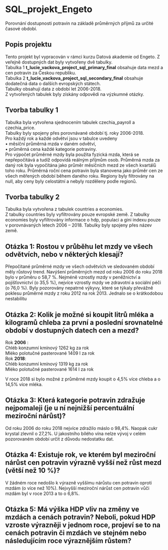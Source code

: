 # SQL_projekt_Engeto
Porovnání dostupnosti potravin na základě průměrných příjmů za určité časové období.

## Popis projektu
Tento projekt byl vypracován v rámci kurzu Datová akademie od Engeto.
Z veřejně dostupných dat byly vytvořeny dvě tabulky.  
Tabulka 1 **t_lucie_vackova_project_sql_primary_final** obsahuje data mezd a cen potravin za Českou republiku.  
Tabulka 2 **t_lucie_vackova_project_sql_secondary_final** obsahuje dodatečná data o dalších evropských státech.  
Tabulky obsahují data z období let 2006-2018.  
Z vytvořených tabulek byly získány odpovědi na výzkumné otázky.

## Tvorba tabulky 1
Tabulka byla vytvořena sjednocením tabulek czechia_payroll a czechia_price.  
Tabulky byly spojeny přes porovnávané období tj. roky 2006-2018.  
Pro každý rok a každé odvětví jsou v tabulce uvedeny  
•	měsíční průměrná mzda v daném odvětví,  
•	průměrná cena každé kategorie potraviny.  
Pro výpočet průměrné mzdy byla použita fyzická mzda, která se nepřepočítává a tudíž odpovídá reálným příjmům osob.
Průměrná mzda za daný rok byla vypočítána jako průměr měsíčních mezd ze všech kvartálů toho roku.
Průměrná roční cena potravin byla stanovena jako průměr cen ze všech měřených období během daného roku.
Regiony byly filtrovány na null, aby ceny byly celostátní a nebyly rozděleny podle regionů.

## Tvorba tabulky 2
Tabulka byla vytvořena z tabulek countries a economies.  
Z tabulky countries byly vyfiltrovány pouze evropské země. 
Z tabulky economies byly vyfiltrovány informace o hdp, populaci a gini indexu pouze v porovnávaných letech 2006 – 2018. Tabulky byly spojeny přes název země.

## Otázka 1: Rostou v průběhu let mzdy ve všech odvětvích, nebo v některých klesají?
Přepočítané průměrné mzdy ve všech odvětvích ve sledovaném období měly růstový trend. Navýšení průměrných mezd od roku 2006 do roku 2018 bylo v průměru o 58,7 %. Nejméně vzrostly mzdy v peněžnictví a pojišťovnictví  (o 35,5 %), nejvíce vzrostly mzdy ve zdravotní a sociální péči (o 76,0 %). Byly pozorovány nepatrné výkyvy, které se týkaly převážně poklesu průměrné mzdy z roku 2012 na rok 2013. Jednalo se o krátkodobou nestabilitu

## Otázka 2: Kolik je možné si koupit litrů mléka a kilogramů chleba za první a poslední srovnatelné období v dostupných datech cen a mezd?

Rok **2006** :   
Chléb konzumní kmínový   	  	1262 kg za rok  
Mléko polotučné pasterované	  1409	l za rok  
Rok **2018**:  
Chléb konzumní kmínový	     	1319	kg za rok  
Mléko polotučné pasterované		1614	 l za rok

V roce 2018 si bylo možné z průměrné mzdy koupit o 4,5% více chleba a o 14,5% více mléka.

## Otázka 3: Která kategorie potravin zdražuje nejpomaleji (je u ní nejnižší percentuální meziroční nárůst)? 
Od roku 2006 do roku 2018 nejvíce zdražilo máslo o 98,4%. Naopak cukr krystal zlevnil o 27,2%. U jakostního bílého vína nelze vývoj v celém pozorovaném období určit z důvodu nedostatku dat.

## Otázka 4: Existuje rok, ve kterém byl meziroční nárůst cen potravin výrazně vyšší než růst mezd (větší než 10 %)?
V žádném roce nedošlo k výrazně vyššímu nárůstu cen potravin oproti mzdám (o více než 10%). Nejvyšší meziroční nárůst cen potravin vůči mzdám byl v roce 2013 a to o 6,8%.

## Otázka 5: Má výška HDP vliv na změny ve mzdách a cenách potravin? Neboli, pokud HDP vzroste výrazněji v jednom roce, projeví se to na cenách potravin či mzdách ve stejném nebo následujícím roce výraznějším růstem?



